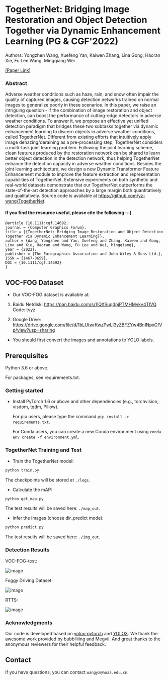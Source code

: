 # TogetherNet: Bridging Image Restoration and Object Detection Together via Dynamic Enhancement Learning (PG & CGF'2022)

Authors: Yongzhen Wang, Xuefeng Yan, Kaiwen Zhang, Lina Gong, Haoran Xie, Fu Lee Wang, Mingqiang Wei

[[Paper Link]](https://diglib.eg.org/handle/10.1111/cgf14692) 

### Abstract

Adverse weather conditions such as haze, rain, and snow often impair the quality of captured images, causing detection networks trained on normal images to generalize poorly in these scenarios. In this paper, we raise an intriguing question - if the combination of image restoration and object detection, can boost the performance of cutting-edge detectors in adverse weather conditions. To answer it, we propose an effective yet unified detection paradigm that bridges these two subtasks together via dynamic enhancement learning to discern objects in adverse weather conditions, called TogetherNet. Different from existing efforts that intuitively apply image dehazing/deraining as a pre-processing step, TogetherNet considers a multi-task joint learning problem. Following the joint learning scheme, clean features produced by the restoration network can be shared to learn better object detection in the detection network, thus helping TogetherNet enhance the detection capacity in adverse weather conditions. Besides the joint learning architecture, we design a new Dynamic Transformer Feature Enhancement module to improve the feature extraction and representation capabilities of TogetherNet. Extensive experiments on both synthetic and real-world datasets demonstrate that our TogetherNet outperforms the state-of-the-art detection approaches by a large margin both quantitatively and qualitatively. Source code is available at https://github.com/yz-wang/TogetherNet.

#### If you find the resource useful, please cite the following :- )

```
@article {10.1111:cgf.14692,
journal = {Computer Graphics Forum},
title = {{TogetherNet: Bridging Image Restoration and Object Detection Together via Dynamic Enhancement Learning}},
author = {Wang, Yongzhen and Yan, Xuefeng and Zhang, Kaiwen and Gong, Lina and Xie, Haoran and Wang, Fu Lee and Wei, Mingqiang},
year = {2022},
publisher = {The Eurographics Association and John Wiley & Sons Ltd.},
ISSN = {1467-8659},
DOI = {10.1111/cgf.14692}
}
```  

## VOC-FOG Dataset

- Our VOC-FOG dataset is available at:
1. Baidu Netdisk: https://pan.baidu.com/s/1lQXSuqdpjPTMHMvky4TIVQ        
Code: tvyz

2. Google Drive: https://drive.google.com/file/d/1bLUtwrKwzPwLI3yZBFZYw4BnINpxCfVp/view?usp=sharing

- You should first convert the images and annotations to YOLO labels.

## Prerequisites
Python 3.6 or above.

For packages, see requirements.txt.

### Getting started


- Install PyTorch 1.6 or above and other dependencies (e.g., torchvision, visdom, tqdm, Pillow).

  For pip users, please type the command `pip install -r requirements.txt`.

  For Conda users,  you can create a new Conda environment using `conda env create -f environment.yml`.
  
### TogetherNet Training and Test

- Train the TogetherNet model:
```bash
python train.py 
```
The checkpoints will be stored at `./logs`.

- Calculate the mAP:
```bash
python get_map.py
```
The test results will be saved here: `./map_out`.

- infer the images (choose dir_predict mode):
```bash
python predict.py
```
The test results will be saved here: `./img_out`.

### Detection Results
VOC-FOG-test:

![image](Fig-mAP_results/VOC-FOG_mAP.png)

Foggy Driving Dataset:

![image](Fig-mAP_results/FDD_mAP.png)

RTTS:

![image](Fig-mAP_results/RTTS_mAP.png)

### Acknowledgments
Our code is developed based on [yolox-pytorch](https://github.com/bubbliiiing/yolox-pytorch) and [YOLOX](https://github.com/Megvii-BaseDetection/YOLOX). We thank the awesome work provided by bubbliiiing and Megvii.
And great thanks to the anonymous reviewers for their helpful feedback.

## Contact

If you have questions, you can contact `wangyz@nuaa.edu.cn`.
